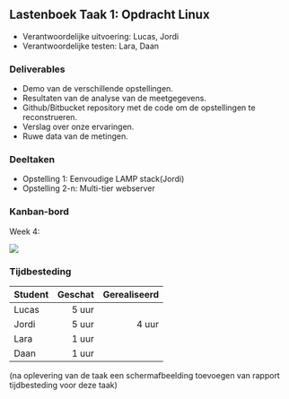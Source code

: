 ## Lastenboek Taak 1: Opdracht Linux

* Verantwoordelijke uitvoering: Lucas, Jordi
* Verantwoordelijke testen: Lara, Daan

### Deliverables

* Demo van de verschillende opstellingen.
* Resultaten van de analyse van de meetgegevens.
* Github/Bitbucket repository met de code om de opstellingen te reconstrueren.
* Verslag over onze ervaringen.
* Ruwe data van de metingen.

### Deeltaken

* Opstelling 1: Eenvoudige LAMP stack(Jordi)
* Opstelling 2-n: Multi-tier webserver

### Kanban-bord

Week 4:

![](https://github.com/HoGentTIN/ops3-g01/tree/master/deelopdracht01/img/Kanban4.PNG)


### Tijdbesteding

| Student  | Geschat | Gerealiseerd |
| :---     |    ---: |         ---: |
| Lucas    |  5 uur  |              |
| Jordi    |  5 uur  |   4 uur      |
| Lara     |  1 uur  |              |
| Daan     |  1 uur  |              |

(na oplevering van de taak een schermafbeelding toevoegen van rapport tijdbesteding voor deze taak)
